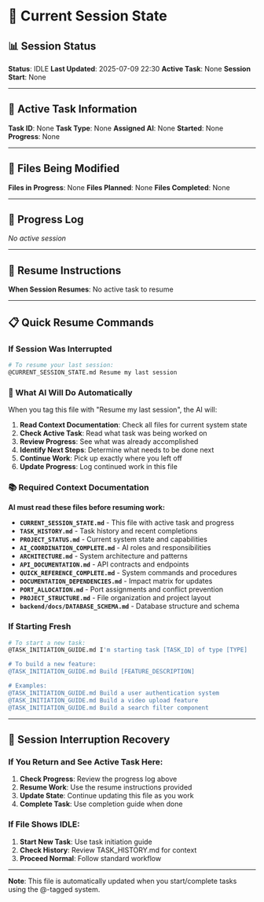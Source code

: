 # 🔄 Current Session State

## 📊 Session Status
**Status**: IDLE
**Last Updated**: 2025-07-09 22:30
**Active Task**: None
**Session Start**: None

---

## 🎯 Active Task Information
**Task ID**: None
**Task Type**: None
**Assigned AI**: None
**Started**: None
**Progress**: None

---

## 📁 Files Being Modified
**Files in Progress**: None
**Files Planned**: None
**Files Completed**: None

---

## 📝 Progress Log
*No active session*

---

## 🔄 Resume Instructions
**When Session Resumes**: No active task to resume

---

## 📋 Quick Resume Commands

### If Session Was Interrupted
```bash
# To resume your last session:
@CURRENT_SESSION_STATE.md Resume my last session
```

### 🤖 What AI Will Do Automatically
When you tag this file with "Resume my last session", the AI will:
1. **Read Context Documentation**: Check all files for current system state
2. **Check Active Task**: Read what task was being worked on
3. **Review Progress**: See what was already accomplished
4. **Identify Next Steps**: Determine what needs to be done next
5. **Continue Work**: Pick up exactly where you left off
6. **Update Progress**: Log continued work in this file

### 📚 Required Context Documentation
**AI must read these files before resuming work:**
- **`CURRENT_SESSION_STATE.md`** - This file with active task and progress
- **`TASK_HISTORY.md`** - Task history and recent completions
- **`PROJECT_STATUS.md`** - Current system state and capabilities
- **`AI_COORDINATION_COMPLETE.md`** - AI roles and responsibilities
- **`ARCHITECTURE.md`** - System architecture and patterns
- **`API_DOCUMENTATION.md`** - API contracts and endpoints
- **`QUICK_REFERENCE_COMPLETE.md`** - System commands and procedures
- **`DOCUMENTATION_DEPENDENCIES.md`** - Impact matrix for updates
- **`PORT_ALLOCATION.md`** - Port assignments and conflict prevention
- **`PROJECT_STRUCTURE.md`** - File organization and project layout
- **`backend/docs/DATABASE_SCHEMA.md`** - Database structure and schema

### If Starting Fresh
```bash
# To start a new task:
@TASK_INITIATION_GUIDE.md I'm starting task [TASK_ID] of type [TYPE]

# To build a new feature:
@TASK_INITIATION_GUIDE.md Build [FEATURE_DESCRIPTION]

# Examples:
@TASK_INITIATION_GUIDE.md Build a user authentication system
@TASK_INITIATION_GUIDE.md Build a video upload feature
@TASK_INITIATION_GUIDE.md Build a search filter component
```

---

## 🚨 Session Interruption Recovery

### If You Return and See Active Task Here:
1. **Check Progress**: Review the progress log above
2. **Resume Work**: Use the resume instructions provided
3. **Update State**: Continue updating this file as you work
4. **Complete Task**: Use completion guide when done

### If File Shows IDLE:
1. **Start New Task**: Use task initiation guide
2. **Check History**: Review TASK_HISTORY.md for context
3. **Proceed Normal**: Follow standard workflow

---

**Note**: This file is automatically updated when you start/complete tasks using the @-tagged system.
